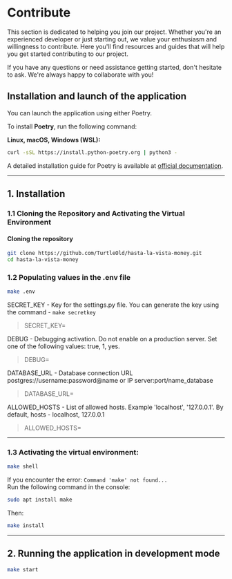 # Contribute

This section is dedicated to helping you join our project. Whether you're an experienced developer or just starting out, we value your enthusiasm and willingness to contribute. Here you'll find resources and guides that will help you get started contributing to our project.

If you have any questions or need assistance getting started, don't hesitate to ask. We're always happy to collaborate with you!

## Installation and launch of the application

You can launch the application using either Poetry.

To install **Poetry**, run the following command:

**Linux, macOS, Windows (WSL):**

``` bash
curl -sSL https://install.python-poetry.org | python3 -
```
A detailed installation guide for Poetry is available at [official documentation](<https://python-poetry.org/docs/>).

------------------------------------------------------------------------

## 1. Installation

### 1.1 Cloning the Repository and Activating the Virtual Environment

#### Cloning the repository

``` bash
git clone https://github.com/TurtleOld/hasta-la-vista-money.git
cd hasta-la-vista-money
```

### 1.2 Populating values in the .env file
```bash
make .env
```

SECRET_KEY - Key for the settings.py file. You can generate the key using the command - ```make secretkey```

> SECRET_KEY=

DEBUG - Debugging activation. Do not enable on a production server.
Set one of the following values: true, 1, yes.

> DEBUG=

DATABASE_URL - Database connection URL  
postgres://username:password@name or IP server:port/name_database

> DATABASE_URL=

ALLOWED_HOSTS - List of allowed hosts. Example 'localhost',
'127.0.0.1'. By default, hosts - localhost, 127.0.0.1

> ALLOWED_HOSTS=

------------------------------------------------------------------------

### 1.3 Activating the virtual environment:

``` bash
make shell
```

If you encounter the error: ```Command 'make' not found...```  
Run the following command in the console:

``` bash
sudo apt install make
```

Then:

``` bash
make install
```

------------------------------------------------------------------------

## 2. Running the application in development mode

``` bash
make start
```